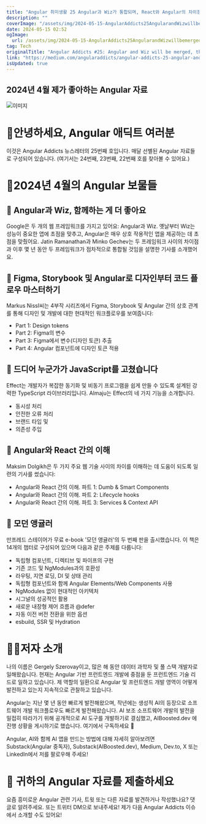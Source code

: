 ```yaml
---
title: "Angular 취미생활 25 Angular과 Wiz가 통합되며, React와 Angular의 차이점, 등등"
description: ""
coverImage: "/assets/img/2024-05-15-AngularAddicts25AngularandWizwillbemergedthedifferencesbetweenReactandAngularmore_0.png"
date: 2024-05-15 02:52
ogImage: 
  url: /assets/img/2024-05-15-AngularAddicts25AngularandWizwillbemergedthedifferencesbetweenReactandAngularmore_0.png
tag: Tech
originalTitle: "Angular Addicts #25: Angular and Wiz will be merged, the differences between React and Angular , more"
link: "https://medium.com/angularaddicts/angular-addicts-25-angular-and-wiz-will-be-merged-the-differences-between-react-and-angular-4cc60ac62e11"
isUpdated: true
---
```





## 2024년 4월 제가 좋아하는 Angular 자료

![이미지](/assets/img/2024-05-15-AngularAddicts25AngularandWizwillbemergedthedifferencesbetweenReactandAngularmore_0.png)

# 👋안녕하세요, Angular 애딕트 여러분

이것은 Angular Addicts 뉴스레터의 25번째 호입니다. 매달 선별된 Angular 자료들로 구성되어 있습니다. (여기서는 24번째, 23번째, 22번째 호를 찾아볼 수 있어요.)



# 💎2024년 4월의 Angular 보물들

## 📰 Angular과 Wiz, 함께하는 게 더 좋아요

Google은 두 개의 웹 프레임워크를 가지고 있어요: Angular과 Wiz. 옛날부터 Wiz는 성능이 중요한 앱에 초점을 맞추고, Angular은 매우 상호 작용적인 앱을 제공하는 데 초점을 맞췄어요. Jatin Ramanathan과 Minko Gechev는 두 프레임워크 사이의 차이점과 이후 몇 년 동안 두 프레임워크가 점차적으로 통합될 것임을 설명한 기사를 소개했어요.

## 📰 Figma, Storybook 및 Angular로 디자인부터 코드 플로우 마스터하기



Markus Nissl씨는 4부작 시리즈에서 Figma, Storybook 및 Angular 간의 상호 관계를 통해 디자인 및 개발에 대한 현대적인 워크플로우를 보여줍니다:

- Part 1: Design tokens
- Part 2: Figma의 변수
- Part 3: Figma에서 변수(디자인 토큰) 추출
- Part 4: Angular 컴포넌트에 디자인 토큰 적용

## 📰 드디어 누군가가 JavaScript를 고쳤습니다

Effect는 개발자가 복잡한 동기화 및 비동기 프로그램을 쉽게 만들 수 있도록 설계된 강력한 TypeScript 라이브러리입니다. Almaju는 Effect의 네 가지 기능을 소개합니다.



- 동시성 처리
- 안전한 오류 처리
- 브랜드 타입 및
- 의존성 주입

## 📰 Angular와 React 간의 이해

Maksim Dolgikh은 두 가지 주요 웹 기술 사이의 차이를 이해하는 데 도움이 되도록 일련의 기사를 썼습니다:

- Angular와 React 간의 이해. 파트 1: Dumb & Smart Components
- Angular와 React 간의 이해. 파트 2: Lifecycle hooks
- Angular와 React 간의 이해. 파트 3: Services & Context API



## 📖 모던 앵귤러

만프레드 스테이어가 무료 e-book '모던 앵귤러'의 두 번째 판을 출시했습니다. 이 책은 14개의 챕터로 구성되어 있으며 다음과 같은 주제를 다룹니다:

- 독립형 컴포넌트, 디렉티브 및 파이프의 구현
- 기존 코드 및 NgModules과의 호환성
- 라우팅, 지연 로딩, DI 및 상태 관리
- 독립형 컴포넌트와 함께 Angular Elements/Web Components 사용
- NgModules 없이 현대적인 아키텍처
- 시그널의 성공적인 활용
- 새로운 내장형 제어 흐름과 @defer
- 자동 이전 버전 전환을 위한 옵션
- esbuild, SSR 및 Hydration

# 👨‍💻저자 소개



나의 이름은 Gergely Szerovay이고, 많은 해 동안 데이터 과학자 및 풀 스택 개발자로 일해왔습니다. 현재는 Angular 기반 프런트엔드 개발에 중점을 둔 프런트엔드 기술 리드로 일하고 있습니다. 제 역할의 일환으로 Angular 및 프런트엔드 개발 영역이 어떻게 발전하고 있는지 지속적으로 관찰하고 있습니다.

Angular는 지난 몇 년 동안 빠르게 발전해왔으며, 작년에는 생성적 AI의 등장으로 소프트웨어 개발 워크플로우도 빠르게 발전해왔습니다. AI 보조 소프트웨어 개발의 발전을 밀접히 따라가기 위해 공개적으로 AI 도구를 개발하기로 결심했고, AIBoosted.dev 에 진행 상황을 게시하기로 했습니다. 여기에서 구독하세요 🚀

Angular, AI와 함께 AI 앱을 만드는 방법에 대해 자세히 알아보려면 Substack(Angular 중독자), Substack(AIBoosted.dev), Medium, Dev.to, X 또는 LinkedIn에서 저를 팔로우해 주세요!

# 📨 귀하의 Angular 자료를 제출하세요



요즘 흥미로운 Angular 관련 기사, 트윗 또는 다른 자료를 발견하거나 작성했나요? 댓글로 알려주세요. 또는 트위터 DM으로 보내주세요! 제가 다음 Angular Addicts 이슈에서 소개할 수도 있어요!